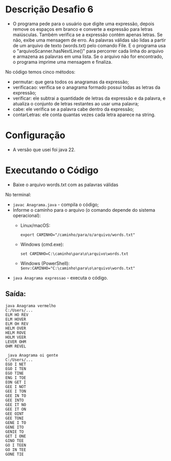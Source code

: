  # Descrição Desafio 6
 - O programa pede para o usuário que digite uma expressão, depois remove os espaços em branco e converte a expressão para letras maiúsculas. Também verifica se a expressão contém apenas letras. Se não, exibe uma mensagem de erro. As palavras válidas são lidas a partir de um arquivo de texto (words.txt) pelo comando File. E o programa usa o "arquivoScanner.hasNextLine()" para percorrer cada linha do arquivo e armazena as palavras em uma lista.  Se o arquivo não for encontrado, o programa imprime uma mensagem e finaliza.


  No código temos cinco métodos:

  - permutar: que gera todos os anagramas da expressão;
  - verificacao: verifica se o anagrama formado possui todas as letras da expressão;
  - verificar: ele subtrai a quantidade de letras da expressão e da palavra, e atualiza o conjunto de letras restantes ao usar uma palavra;
  - cabe: ele verifica se a palavra cabe dentro da expressão;
  - contarLetras: ele conta quantas vezes cada letra aparece na string.


# Configuração

  - A versão que usei foi java 22.

# Executando o Código

   - Baixe o arquivo words.txt com as palavras válidas


   No terminal:
  - `javac Anagrama.java` - compila o código;
  - Informe o caminho para o arquivo (o comando depende do sistema operacional):
    - Linux/macOS:

      `export CAMINHO="/caminho/para/o/arquivo/words.txt"`
    - Windows (cmd.exe):

      `set CAMINHO=C:\caminho\para\o\arquivo\words.txt`
    - Windows (PowerShell):
    `$env:CAMINHO="C:\caminho\para\o\arquivo\words.txt"`
  - `java Anagrama expressao` - executa o código.

  ## Saída:
  ```
java Anagrama vermelho
C:/Users/...
ELM HO REV
ELM HOVER
ELM OH REV
HELM OVER
HELM ROVE
HOLM VEER
LEVER OHM
OHM REVEL
```
```
 java Anagrama oi gente
C:/Users/...
EGO I NET
EGO I TEN
EGO TINE
ENG I TOE
EON GET I
GEE I NOT
GEE I TON
GEE IN TO
GEE INTO
GEE IT NO
GEE IT ON
GEE OINT
GEE TONI
GENE I TO
GENE ITO
GENIE TO
GET I ONE
GINO TEE
GO I TEEN
GO IN TEE
GONE TIE
```
